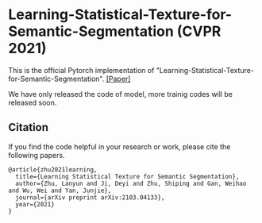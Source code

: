# Learning-Statistical-Texture-for-Semantic-Segmentation (CVPR 2021)
This is the official Pytorch implementation of "Learning-Statistical-Texture-for-Semantic-Segmentation". [[Paper]](https://arxiv.org/pdf/2103.04133.pdf)

We have only released the code of model, more trainig codes will be released soon.

## Citation
If you find the code helpful in your research or work, please cite the following papers.
```
@article{zhu2021learning,
  title={Learning Statistical Texture for Semantic Segmentation},
  author={Zhu, Lanyun and Ji, Deyi and Zhu, Shiping and Gan, Weihao and Wu, Wei and Yan, Junjie},
  journal={arXiv preprint arXiv:2103.04133},
  year={2021}
}
```
